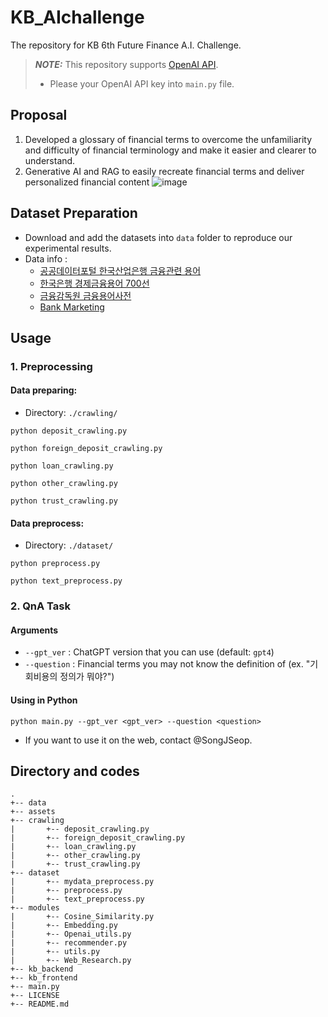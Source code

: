 # KB_AIchallenge
The repository for KB 6th Future Finance A.I. Challenge.

> **_NOTE:_** This repository supports [OpenAI API](https://openai.com/index/openai-api/).
> - Please your OpenAI API key into  `main.py` file.

## Proposal
1. Developed a glossary of financial terms to overcome the unfamiliarity and difficulty of financial terminology and make it easier and clearer to understand.
2. Generative AI and RAG to easily recreate financial terms and deliver personalized financial content
![image](https://github.com/user-attachments/assets/b2f5a6cc-06fc-4072-ac43-8cf0a26cd70c)

## Dataset Preparation

- Download and add the datasets into `data` folder to reproduce our experimental results.
- Data info :
  - [공공데이터포털 한국산업은행 금융관련 용어](https://www.data.go.kr/data/15044350/fileData.do)
  - [한국은행 경제금융용어 700선](https://www.bok.or.kr/portal/bbs/B0000249/view.do?nttId=235017&menuNo=200765)
  - [금융감독원 금융용어사전](https://fine.fss.or.kr/fine/fnctip/fncDicary/list.do?menuNo=900021)
  - [Bank Marketing](https://www.kaggle.com/datasets/janiobachmann/bank-marketing-dataset?resource=download&select=bank.csv)

## Usage
### 1. Preprocessing 

#### Data preparing: 
- Directory: `./crawling/`

```
python deposit_crawling.py
```   
```
python foreign_deposit_crawling.py
```
```
python loan_crawling.py
```
```
python other_crawling.py
```
```
python trust_crawling.py
```

#### Data preprocess:
- Directory: `./dataset/`

```
python preprocess.py  
```
```
python text_preprocess.py
```

### 2. QnA Task

#### Arguments

- `--gpt_ver` : ChatGPT version that you can use (default: `gpt4`)
- `--question` : Financial terms you may not know the definition of (ex. "기회비용의 정의가 뭐야?") 

#### Using in Python 

```
python main.py --gpt_ver <gpt_ver> --question <question> 
```
- If you want to use it on the web, contact @SongJSeop.
 
## Directory and codes

```
.
+-- data
+-- assets
+-- crawling
|       +-- deposit_crawling.py
|       +-- foreign_deposit_crawling.py
|       +-- loan_crawling.py
|       +-- other_crawling.py
|       +-- trust_crawling.py
+-- dataset
|       +-- mydata_preprocess.py
|       +-- preprocess.py
|       +-- text_preprocess.py
+-- modules 
|       +-- Cosine_Similarity.py
|       +-- Embedding.py
|       +-- Openai_utils.py
|       +-- recommender.py
|       +-- utils.py
|       +-- Web_Research.py
+-- kb_backend
+-- kb_frontend
+-- main.py
+-- LICENSE
+-- README.md
```




